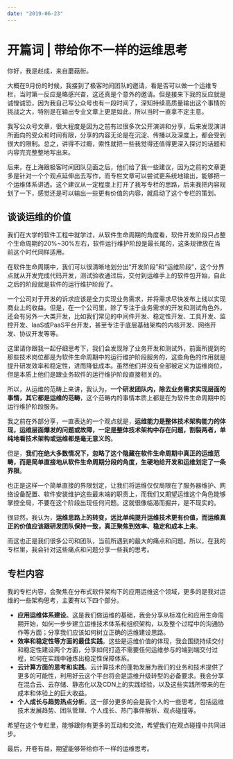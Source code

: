 ```yaml
---
date: "2019-06-23"
---  
```

      
# 开篇词 | 带给你不一样的运维思考
你好，我是赵成，来自蘑菇街。

大概在9月份的时候，我接到了极客时间团队的邀请，看是否可以做一个运维专栏，当时第一反应是略感兴奋，这还真是个意外的邀请。但是接来下我的反应就是诚惶诚恐，因为我自己写公众号也有一段时间了，深知持续高质量输出这个事情的挑战之大，特别是在输出专业文章上更是如此，所以当时一直拿不定主意。

我写公众号文章，很大程度是因为之前有过很多次公开演讲和分享，后来发现演讲所面向的受众和时间有限，分享的内容无论是在沉淀、传播以及深度上，都会受到很大的限制。总之，讲得不过瘾，索性就把一些我觉得还值得更深入探讨的话题和内容完完整整地写出来。

后来，在上海跟极客时间团队见面之后，他们给了我一些建议，因为之前的文章更多是针对一个个观点延伸出去写作，而专栏文章可以尝试更系统地输出，能够把一个运维体系讲透。这个建议从一定程度上打开了我写专栏的思路，后来我把内容规划了一下，感觉还是可以输出一些更有价值的内容，就启动了这个专栏的策划。

## 谈谈运维的价值

我们在大学的软件工程中就学过，从软件生命周期的角度看，软件开发阶段只占整个生命周期的20\%\~30\%左右，软件运行维护阶段是最长尾的，这条规律放在当前这个时代同样适用。

在软件生命周期中，我们可以很清晰地划分出“开发阶段”和“运维阶段”，这个分界点就从开发完成代码开发，测试验收通过后，交付到运维手上的软件包开始，自此之后的阶段就是软件的运行维护阶段了。

一个公司对于开发的诉求应该是全力实现业务需求，并将需求尽快发布上线以实现商业上的收益。但是，在一个公司里，除了专注于业务需求的开发和测试角色外，还会有另外一大类开发，比如我们常见的中间件开发、稳定性开发、工具开发、监控开发、IaaS或PaaS平台开发，甚至专注于底层基础架构的内核开发、网络开发、协议开发等等。

这里请你跟我一起仔细思考下，我们会发现除了业务开发和测试外，前面所提到的那些技术岗位都是为软件生命周期中的运行维护阶段服务的，这些角色的作用就是提升研发效率和稳定性，进而降低成本。虽然他们并没有全部被定义为运维岗位，但是本质上他们是跟业务软件的运行维护阶段直接相关的。

所以，从运维的范畴上来讲，我认为，**一个研发团队内，除去业务需求实现层面的事情，其它都是运维的范畴**，这个范畴内的事情本质上都是在为软件生命周期中的运行维护阶段服务。

我之前在外部分享，一直表达的一个观点就是，**运维能力是整体技术架构能力的体现，运维层面爆发的问题或故障，一定是整体技术架构中存在问题，割裂两者，单纯地看技术架构或运维都是毫无意义的**。

但是，**我们在绝大多数情况下，忽略了这个隐藏在软件生命周期中真正的运维范畴，而是简单直接地从软件生命周期分段的角度，生硬地给开发和运维划定了一条界限**。

也正是这样一个简单直接的界限划定，让我们将运维仅仅局限在了服务器维护、网络设备配置、软件安装维护这些最末端的职责上，而我们又期望运维这个角色能够掌控全局，不要在这个阶段出现任何问题。这就很像临渴而掘井，是不现实的。

很显然，我认为，**运维思路上的转变，远比单纯提升运维技术更有价值，而运维真正的价值应该跟研发团队保持一致，真正聚焦到效率、稳定和成本上来**。

而这也正是我们很多公司和团队，当前所遇到的最大的痛点和问题。所以，在我的专栏里，我会针对这些痛点和问题分享一些我的思考。

## 专栏内容

我的专栏内容，会聚焦在分布式软件架构下的应用运维这个领域，更多的是我对运维的一些架构思考，主要有以下四个部分。

* **应用运维体系建设**。这是我们做运维的基础，我会分享从标准化和应用生命周期开始，如何一步步建立运维技术体系和组织架构，以及整个过程中的沟通协作等方面；分享我们应该如何树立正确的运维建设思路。
* **效率和稳定性等方面的最佳实践**。这些是运维价值的体现，我会围绕持续交付和稳定性建设两个方面，分享如何打造不需要任何运维参与的端到端交付过程，如何在实践中锤炼出稳定性保障体系。
* **云计算方面的思考和实践**。云计算技术的蓬勃发展为我们的业务和技术提供了更多的可能性，利用好云这个平台将会是运维升级转型的必备要求。我会分享在混合云、云存储、静态化以及CDN上的实践经验，以及这些实践所带来的在成本和体验上的巨大收益。
* **个人成长与趋势热点分析**。这一部分更多的会是我个人的一些思考，包括运维技术发展趋势、团队管理、个人成长、热门事件解析、观点碰撞等。

希望在这个专栏里，能够跟你有更多的互动和交流，希望我们在观点碰撞中共同进步。

最后，开卷有益，期望能够带给你不一样的运维思考。

<!-- [[[read_end]]] -->